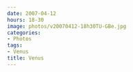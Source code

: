 ```yaml
---
date: 2007-04-12
hours: 18-30
image: photos/v20070412-18h30TU-GBe.jpg
categories: 
- Photos 
tags: 
- Venus 
title: Venus
---
```

